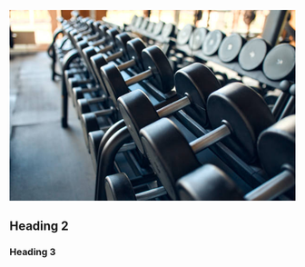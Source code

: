 
![data](https://github.com/AAHagel/Data-Science-Portofolio/blob/main/images/gym.jpg)

## Heading 2

### Heading 3
